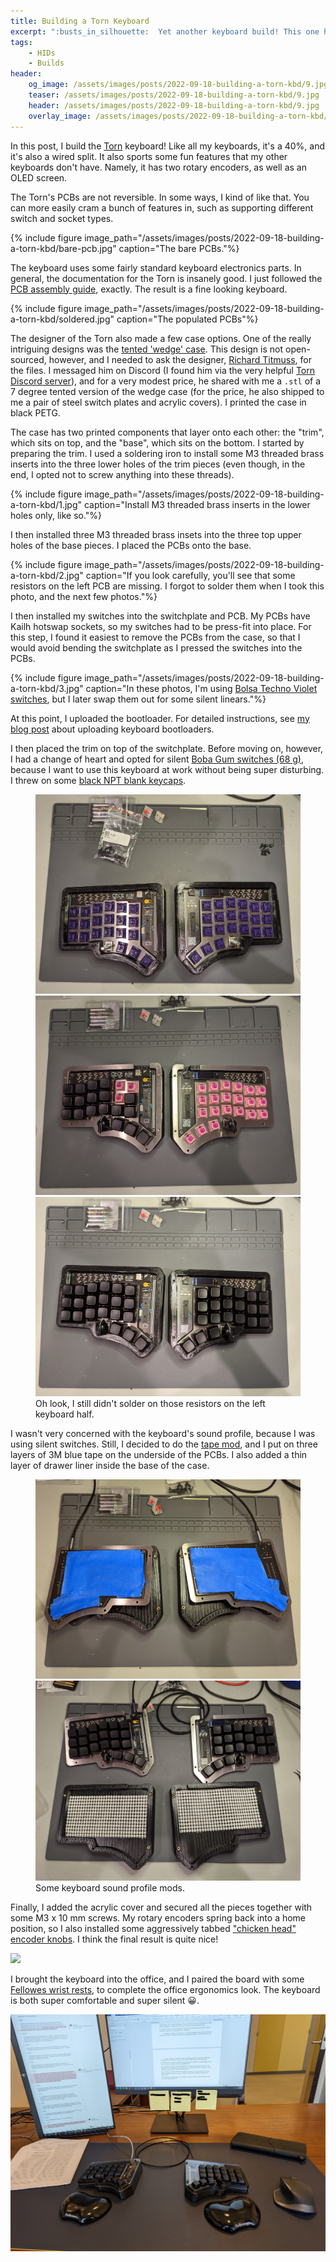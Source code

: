 ```yaml
---
title: Building a Torn Keyboard
excerpt: ":busts_in_silhouette:	 Yet another keyboard build! This one has two rotary encoders and an OLED screen!"
tags:
    - HIDs
    - Builds
header:
    og_image: /assets/images/posts/2022-09-18-building-a-torn-kbd/9.jpg
    teaser: /assets/images/posts/2022-09-18-building-a-torn-kbd/9.jpg
    header: /assets/images/posts/2022-09-18-building-a-torn-kbd/9.jpg
    overlay_image: /assets/images/posts/2022-09-18-building-a-torn-kbd/9.jpg 
---
```


In this post, I build the [Torn](https://github.com/rtitmuss/torn) keyboard! Like all my keyboards, it's a 40%, and it's also a wired split. It also sports some fun features that my other keyboards don't have. Namely, it has two rotary encoders, as well as an OLED screen.

The Torn's PCBs are not reversible. In some ways, I kind of like that. You can more easily cram a bunch of features in, such as supporting different switch and socket types. 

{% include figure image_path="/assets/images/posts/2022-09-18-building-a-torn-kbd/bare-pcb.jpg" caption="The bare PCBs."%}

The keyboard uses some fairly standard keyboard electronics parts. In general, the documentation for the Torn is insanely good. I just followed the [PCB assembly guide](https://github.com/rtitmuss/torn/blob/master/doc/pcb.md), exactly. The result is a fine looking keyboard. 

{% include figure image_path="/assets/images/posts/2022-09-18-building-a-torn-kbd/soldered.jpg" caption="The populated PCBs"%}

The designer of the Torn also made a few case options. One of the really intriguing designs was the [tented 'wedge' case](https://github.com/rtitmuss/torn/blob/master/case/wedge/wedge.md). This design is not open-sourced, however, and I needed to ask the designer, [Richard Titmuss](https://github.com/rtitmuss), for the files. I messaged him on Discord (I found him via the very helpful [Torn Discord server](https://discordapp.com/users/745293992044003348/)), and for a very modest price, he shared with me a `.stl` of a 7 degree tented version of the wedge case (for the price, he also shipped to me a pair of steel switch plates and acrylic covers). I printed the case in black PETG. 

The case has two printed components that layer onto each other: the "trim", which sits on top, and the "base", which sits on the bottom. I started by preparing the trim. I used a soldering iron to install some M3 threaded brass inserts into the three lower holes of the trim pieces (even though, in the end, I opted not to screw anything into these threads).

{% include figure image_path="/assets/images/posts/2022-09-18-building-a-torn-kbd/1.jpg" caption="Install M3 threaded brass inserts in the lower holes only, like so."%} 

I then installed three M3 threaded brass insets into the three top upper holes of the base pieces. I placed the PCBs onto the base. 

{% include figure image_path="/assets/images/posts/2022-09-18-building-a-torn-kbd/2.jpg" caption="If you look carefully, you'll see that some resistors on the left PCB are missing. I forgot to solder them when I took this photo, and the next few photos."%} 

I then installed my switches into the switchplate and PCB. My PCBs have Kailh hotswap sockets, so my switches had to be press-fit into place. For this step, I found it easiest to remove the PCBs from the case, so that I would avoid bending the switchplate as I pressed the switches into the PCBs. 

{% include figure image_path="/assets/images/posts/2022-09-18-building-a-torn-kbd/3.jpg" caption="In these photos, I'm using [Bolsa Techno Violet switches](https://bolsakeyboardsupply.com/products/techno-violet-switches), but I later swap them out for some silent linears."%}

At this point, I uploaded the bootloader. For detailed instructions, see [my blog post](/uploading-kbd-bootloaders) about uploading keyboard bootloaders.   

I then placed the trim on top of the switchplate. Before moving on, however, I had a change of heart and opted for silent [Boba Gum switches (68 g)](https://ringerkeys.com/products/gazzew-bobagums-silent-linear-switches?variant=39438313914450), because I want to use this keyboard at work without being super disturbing. I threw on some [black NPT blank keycaps](https://divinikey.com/products/np-pbt-blank-white-keycap-set). 

<figure class="third">
  <a href="/assets/images/posts/2022-09-18-building-a-torn-kbd/4.jpg">
  <img src="/assets/images/posts/2022-09-18-building-a-torn-kbd/4.jpg"></a>

  <a href="/assets/images/posts/2022-09-18-building-a-torn-kbd/5.jpg">
  <img src="/assets/images/posts/2022-09-18-building-a-torn-kbd/5.jpg"></a>

  <a href="/assets/images/posts/2022-09-18-building-a-torn-kbd/6.jpg">
  <img src="/assets/images/posts/2022-09-18-building-a-torn-kbd/6.jpg"></a>

  <figcaption>Oh look, I still didn't solder on those resistors on the left keyboard half.</figcaption>
</figure>

I wasn't very concerned with the keyboard's sound profile, because I was using silent switches. Still, I decided to do the [tape mod](https://www.youtube.com/watch?v=g7-syoxeIBQ), and I put on three layers of 3M blue tape on the underside of the PCBs. I also added a thin layer of drawer liner inside the base of the case. 

<figure class="half">
  <a href="/assets/images/posts/2022-09-18-building-a-torn-kbd/7.jpg">
  <img src="/assets/images/posts/2022-09-18-building-a-torn-kbd/7.jpg"></a>

  <a href="/assets/images/posts/2022-09-18-building-a-torn-kbd/8.jpg">
  <img src="/assets/images/posts/2022-09-18-building-a-torn-kbd/8.jpg"></a>

  <figcaption>Some keyboard sound profile mods.</figcaption>
</figure>

Finally, I added the acrylic cover and secured all the pieces together with some M3 x 10 mm screws. My rotary encoders spring back into a home position, so I also installed some aggressively tabbed ["chicken head" encoder knobs](https://www.amazon.com/gp/product/B09YNH6MTF/ref=ppx_yo_dt_b_search_asin_title?ie=UTF8&psc=1). I think the final result is quite nice! 

![](/assets/images/posts/2022-09-18-building-a-torn-kbd/9.jpg)

I brought the keyboard into the office, and I paired the board with some [Fellowes wrist rests](https://www.amazon.com/dp/B000YBZZU0/ref=twister_B08YN7S1FM?_encoding=UTF8&psc=1), to complete the office ergonomics look. The keyboard is both super comfortable and super silent :grinning:. 

![](/assets/images/posts/2022-09-18-building-a-torn-kbd/10.jpg)